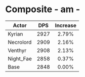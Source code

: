 # Composite - am - 
| Actor | DPS | Increase |
|---|:---:|:---:|
|Kyrian|2927|2.79%|
|Necrolord|2909|2.16%|
|Venthyr|2908|2.13%|
|Night_Fae|2858|0.37%|
|Base|2848|0.00%|
